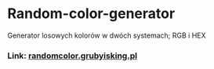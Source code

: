 # Random-color-generator
Generator losowych kolorów w dwóch systemach; RGB i HEX
### Link: [randomcolor.grubyisking.pl](randomcolor.grubyisking.pl)

